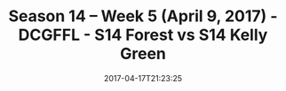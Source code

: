 ---
title: Season 14 – Week 5 (April 9, 2017) - DCGFFL - S14 Forest vs S14 Kelly Green
teams-score:
- team: _teams/s14-forest.md
  score: 12
- team: _teams/s14-kelly.md
  score: 46
mvp: Stephen, Pham
game-ball: Jared, Gong
season: 14
week: 4
date: '2017-04-17T21:23:25'
pageid: season-14-week-4-april-2-2017-2-5095-vs-5097
---